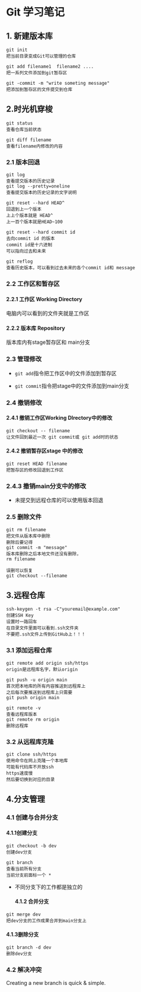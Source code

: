 # Git 学习笔记

## 1. 新建版本库

```Git
git init
把当前目录变成Git可以管理的仓库
```

```Git
git add filename1  filename2 ....
把一系列文件添加到git暂存区
```

```
git -commit -m "write someting message"
把添加到暂存区的文件提交到仓库
```



## 2.时光机穿梭

```
git status
查看仓库当前状态
```

```
git diff filename
查看filename内修改的内容
```



### 2.1 版本回退

```
git log
查看提交版本的历史记录
git log --pretty=oneline 
查看提交版本的历史记录的文字说明
```

```
git reset --hard HEAD^
回退到上一个版本 
上上个版本就是 HEAD^
上一百个版本就是HEAD~100
```

```
git reset --hard commit id
去向commit id 的版本
commit id是十六进制
可以指向过去和未来
```

```
git reflog
查看历史版本，可以看到过去未来的各个commit id和 message
```



### 2.2 工作区和暂存区

#### 2.2.1 工作区 Working Directory

电脑内可以看到的文件夹就是工作区

#### 2.2.2 版本库 Repository

版本库内有stage暂存区和 main分支



### 2.3 管理修改

* `git add`指令把工作区中的文件添加到暂存区

* `git commit`指令把stage中的文件添加到main分支



### 2.4 撤销修改

#### 2.4.1 撤销工作区Working DIrectory中的修改

```
git checkout -- filename
让文件回到最近一次 git commit或 git add时的状态
```



#### 2.4.2 撤销暂存区stage 中的修改

```
git reset HEAD filename
把暂存区的修改回退到工作区
```



### 2.4.3 撤销main分支中的修改

* 未提交到远程仓库的可以使用版本回退

### 2.5 删除文件

```
git rm filename
把文件从版本库中删除
删除后要记得
git commit -m "message"
版本库删除之后本地文件还没有删除，
rm filename

误删可以恢复
git checkout --filename
```

## 3.远程仓库

```
ssh-keygen -t rsa -C"youremail@example.com"
创建SSH Key
设置时一路回车
在目录文件里面可以看到.ssh文件夹
不要把.ssh文件上传到GitHub上！！！
```



### 3.1 添加远程仓库

```
git remote add origin ssh/https
origin是远程库名字，默认origin
```

```
git push -u origin main
首次把本地库的所有内容推送到远程库上
之后每次要推送到远程库上只需要
git push origin main
```

```
git remote -v
查看远程库版本
git remote rm origin 
删除远程库
```

### 3.2 从远程库克隆

```
git clone ssh/https
使用命令在网上克隆一个本地库
可能有代码库不开放ssh
https速度慢
然后要切换到对应的目录
```

## 4.分支管理

### 4.1 创建与合并分支

#### 4.1.1创建分支

```
git checkout -b dev
创建dev分支
```

```
git branch
查看当前所有分支
当前分支前面标一个 *
```

* 不同分支下的工作都是独立的

  #### 4.1.2 合并分支

```
git merge dev
把dev分支的工作成果合并到main分支上
```

#### 4.1.3删除分支

```
git branch -d dev
删除dev分支
```



### 4.2 解决冲突

Creating a new branch is quick & simple.



